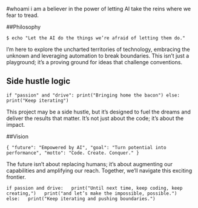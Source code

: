 #whoami
i am a believer in the power of letting AI take the reins where we fear to tread.

##Philosophy

`$ echo "Let the AI do the things we’re afraid of letting them do."`

I’m here to explore the uncharted territories of technology, embracing the unknown and leveraging automation to break boundaries. This isn’t just a playground; it’s a proving ground for ideas that challenge conventions.

## Side hustle logic

`if "passion" and "drive": print("Bringing home the bacon") else: print("Keep iterating")`

This project may be a side hustle, but it’s designed to fuel the dreams and deliver the results that matter. It’s not just about the code; it’s about the impact.

##Vision

`{ "future": "Empowered by AI", "goal": "Turn potential into performance", "motto": "Code. Create. Conquer." }`

The future isn’t about replacing humans; it’s about augmenting our capabilities and amplifying our reach. Together, we’ll navigate this exciting frontier.

`if passion and drive:  
    print("Until next time, keep coding, keep creating,")  
    print("and let’s make the impossible, possible.")  
else:  
    print("Keep iterating and pushing boundaries.")`
